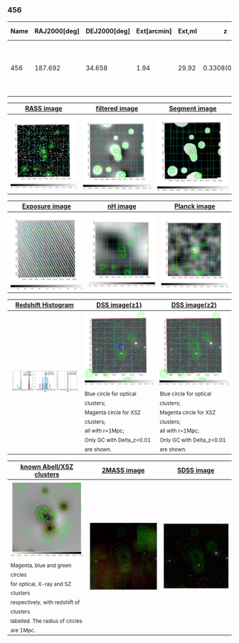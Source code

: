 <div STYLE="page-break-after: always;"></div>

### 456

|Name|RAJ2000[deg]|DEJ2000[deg] |Ext[arcmin]| Ext,ml | z | z_src| C|GC(XSZ,Delta_z<0.01)| GC(OPT,Delta_z<0.01)|GC| R_sig[arcmin] | R500[arcmin] | R500[Mpc]| CRsig[c/s] | CR500[c/s] |L500[1E44 erg/s]|F500[1E-12 erg/s/cm^2]| M500[1E14 Msun]|Tx[keV]|Cnt_sig|Beta|Rc[arcmin]|Comment|Alias|
|---|---|---|---|---|---|------|---|--------|---------|----------|---|---|---|---|---|---|---|---|---|---|---|---|---|---|
|456| 187.692| 34.658| 1.94| 29.92| 0.3308(0.005)| z1, z_xsz| B| F20, MCXC, SPI| C, N| C, F20, MCXC, N, PSZ2, SPI, Tar, W| 10.262| 4.303| 1.229| 0.134(0.029)| 0.123(0.026)| 9.146(1.106)| 2.528(0.306)| 7.44(0.41)| 8.25(0.29)| 69.1| 0.823(-0.139+0.120)| 3.784(-0.909+0.749)| -| k206|

|[RASS image](../image/456/456_img.pdf)|[filtered image](../image/456/456_fil.pdf)|[Segment image](../image/456/456_seg.pdf)|
|-------------------|--------------------|-------------------|
| <img src="../image/456/456_img.png" width="300">  | <img src="../image/456/456_fil.png" width="300">   | <img src="../image/456/456_seg.png" width="300">  |

|[Exposure image](../image/456/456_mex.pdf)| [nH image](../image/456/456_nh.pdf)| [Planck image](../image/456/456_p.pdf)|
|-------------------|--------------------|-------------------|
|<img src="../image/456/456_mex.png" width="300">   | <img src="../image/456/456_nh.png" width="300">    | <img src="../image/456/456_p.png" width="300"> |

|[Redshift Histogram](../image/456/456_zg.pdf) | [DSS image(z1)](../image/456/456_dss_z1.pdf)      |  [DSS image(z2)](../image/456/456_dss_z2.pdf)    |
|-------------------|--------------------|-------------------|
|<img src="../image/456/456_zg.png" width="300"> |<img src="../image/456/456_dss_z1.png" width="300"> <sub><br>Blue circle for optical clusters; <br>Magenta circle for XSZ clusters; <br>all with r=1Mpc; <br>Only GC with Delta_z<0.01 are shown. </sub>| <img src="../image/456/456_dss_z2.png" width="300"><sub><br>Blue circle for optical clusters; <br>Magenta circle for XSZ clusters; <br>all with r=1Mpc; <br>Only GC with Delta_z<0.01 are shown. </sub> |

|[known Abell/XSZ clusters](../image/456/456_gc.pdf) | [2MASS image](../image/456/456_2mass.pdf)      |[SDSS image](../image/456/456_sdss.pdf)   |
|-------------------|-------------------|-------------------|
|<img src=../image/456/456_gc.png width="300"> <br><sub>Magenta, blue and green circles <br>for optical, X-ray and SZ clusters <br>respectively, with redshift of clusters <br>labelled. The radius of circles <br>are 1Mpc.</sub>|<img src="../image/456/456_2mass.png" width="300">  | <img src="../image/456/456_sdss.png" width="300">  |




